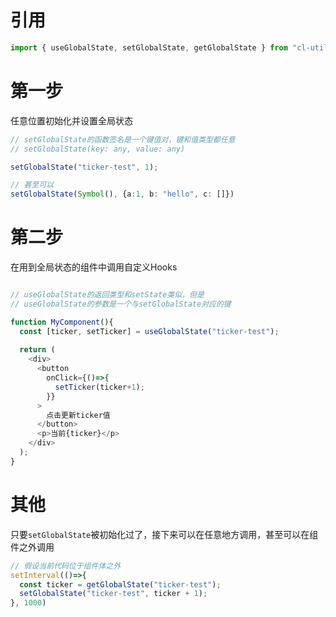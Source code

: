 # 引用

```ts
import { useGlobalState, setGlobalState, getGlobalState } from "cl-util";
```

# 第一步

任意位置初始化并设置全局状态

```ts
// setGlobalState的函数签名是一个键值对，键和值类型都任意
// setGlobalState(key: any, value: any)

setGlobalState("ticker-test", 1);

// 甚至可以
setGlobalState(Symbol(), {a:1, b: "hello", c: []})
```

# 第二步

在用到全局状态的组件中调用自定义Hooks

```ts

// useGlobalState的返回类型和setState类似，但是
// useGlobalState的参数是一个与setGlobalState对应的键

function MyComponent(){
  const [ticker, setTicker] = useGlobalState("ticker-test");
  
  return (
    <div>
      <button 
        onClick={()=>{
          setTicker(ticker+1);
        }}
      >
        点击更新ticker值
      </button>
      <p>当前{ticker}</p>
    </div>
  );
}
```

# 其他

只要`setGlobalState`被初始化过了，接下来可以在任意地方调用，甚至可以在组件之外调用

```ts
// 假设当前代码位于组件体之外
setInterval(()=>{
  const ticker = getGlobalState("ticker-test");
  setGlobalState("ticker-test", ticker + 1);
}, 1000)
```